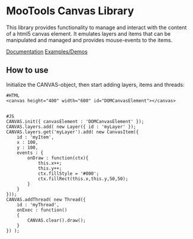 MooTools Canvas Library
===========

This library provides functionality to manage and interact with the content of a html5 canvas element. It emulates layers and items that can be manipulated and managed and provides mouse-events to the items. 

[Documentation](http://forvar.de/js/mcl/docs.CANVAS.html)
[Examples/Demos](http://forvar.de/js/mcl/examples.html)

How to use
----------

Initialize the CANVAS-object, then start adding layers, items and threads:

	#HTML
	<canvas height="400" width="600" id="DOMCanvasElement"></canvas>


	#JS
	CANVAS.init({ canvasElement : 'DOMCanvasElement' });
	CANVAS.layers.add( new Layer({ id : 'myLayer' });
	CANVAS.layers.get('myLayer').add( new CanvasItem({
		id : 'myItem',
		x : 100,
		y : 100,
		events : {
			onDraw : function(ctx){
				this.x++;
				this.y++;
				ctx.fillStyle = '#000';
				ctx.fillRect(this.x,this.y,50,50);
			}
		}
	}));
	CANVAS.addThread( new Thread({ 
		id : 'myThread',
		onExec : function()
		{
			CANVAS.clear().draw();
		}
	}) );
